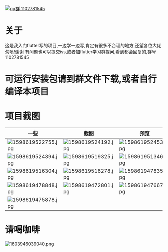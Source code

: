 
[![qq群 1102781545](https://badgen.net/badge/QQ%E7%BE%A4/1102781545/pink)](https://jq.qq.com/?_wv=1027&k=gxaTJ7i5)
# 关于
这是我入门flutter写的项目,一边学一边写,肯定有很多不合理的地方,还望各位大佬勿喷!谢谢
有问题也可以提交iss,或者加flutter学习群提问,看到都会回复的,群号1102781545

# 可运行安装包请到群文件下载,或者自行编译本项目


# 项目截图
|一些|截图|预览|
| --- | --- | --- |
|![1598619522755.jpg](https://static.saintic.com/picbed/huang/2020/08/28/1598619522755.jpg)|![1598619524192.jpg](https://static.saintic.com/picbed/huang/2020/08/28/1598619524192.jpg)|![1598619524535.jpg](https://static.saintic.com/picbed/huang/2020/08/28/1598619524535.jpg)|
|![1598619524394.jpg](https://static.saintic.com/picbed/huang/2020/08/28/1598619524394.jpg)|![1598619519325.jpg](https://static.saintic.com/picbed/huang/2020/08/28/1598619519325.jpg)|![1598619513469.jpg](https://static.saintic.com/picbed/huang/2020/08/28/1598619513469.jpg)|
|![1598619516304.jpg](https://static.saintic.com/picbed/huang/2020/08/28/1598619516304.jpg)|![1598619516278.jpg](https://static.saintic.com/picbed/huang/2020/08/28/1598619516278.jpg)|![1598619478353.jpg](https://static.saintic.com/picbed/huang/2020/08/28/1598619478353.jpg)|
|![1598619478848.jpg](https://static.saintic.com/picbed/huang/2020/08/28/1598619478848.jpg)|![1598619472801.jpg](https://static.saintic.com/picbed/huang/2020/08/28/1598619472801.jpg)|![1598619476671.jpg](https://static.saintic.com/picbed/huang/2020/08/28/1598619476671.jpg)|
|![1598619475878.jpg](https://static.saintic.com/picbed/huang/2020/08/28/1598619475878.jpg)|||

# 请喝咖啡

![1603946039040.png](https://static.saintic.com/picbed/huang/2020/10/29/1603946039040.png)